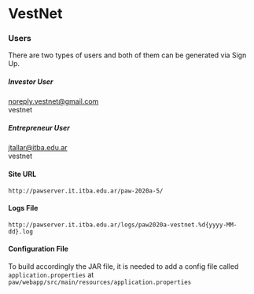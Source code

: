 # VestNet

### Users
There are two types of users and both of them can be generated via Sign Up.
##### Investor User
noreply.vestnet@gmail.com  
vestnet
##### Entrepreneur User
jtallar@itba.edu.ar  
vestnet

#### Site URL
`http://pawserver.it.itba.edu.ar/paw-2020a-5/`
#### Logs File
`http://pawserver.it.itba.edu.ar/logs/paw2020a-vestnet.%d{yyyy-MM-dd}.log`


#### Configuration File
To build accordingly the JAR file, it is needed to add a config file called
`application.properties` at `paw/webapp/src/main/resources/application.properties`

